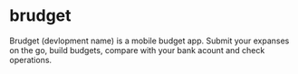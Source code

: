 # brudget
Brudget (devlopment name) is a mobile budget app. Submit your expanses on the go, build budgets, compare with your bank acount and check operations.
